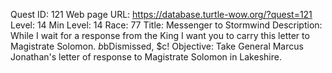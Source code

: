 Quest ID: 121
Web page URL: https://database.turtle-wow.org/?quest=121
Level: 14
Min Level: 14
Race: 77
Title: Messenger to Stormwind
Description: While I wait for a response from the King I want you to carry this letter to Magistrate Solomon. $b$bDismissed, $c!
Objective: Take General Marcus Jonathan's letter of response to Magistrate Solomon in Lakeshire.
